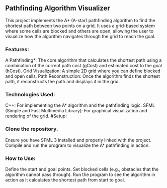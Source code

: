 <h2>Pathfinding Algorithm Visualizer</h2>
This project implements the A* (A-star) pathfinding algorithm to find the shortest path between two points on a grid. It uses a grid-based system where some cells are blocked and others are open, allowing the user to visualize how the algorithm navigates through the grid to reach the goal.

<h3>Features:</h3>
A Pathfinding*: The core algorithm that calculates the shortest path using a combination of the current path cost (gCost) and estimated cost to the goal (hCost).
Grid Visualization: A simple 2D grid where you can define blocked and open cells.
Path Reconstruction: Once the algorithm finds the shortest path, it reconstructs the path and displays it in the grid.
<h3>Technologies Used:</h3>
C++: For implementing the A* algorithm and the pathfinding logic.
SFML (Simple and Fast Multimedia Library): For graphical visualization and rendering of the grid.
#Setup:
<h3>Clone the repository.</h3>
Ensure you have SFML 3 installed and properly linked with the project.
Compile and run the program to visualize the A* pathfinding in action.
<h3>How to Use:</h3>
Define the start and goal points.
Set blocked cells (e.g., obstacles that the algorithm cannot pass through).
Run the program to see the algorithm in action as it calculates the shortest path from start to goal.
